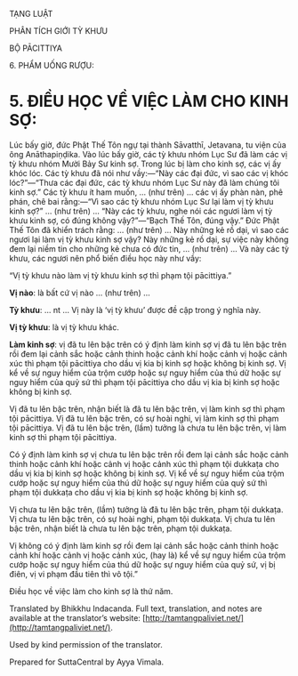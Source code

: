 

TẠNG LUẬT

PHÂN TÍCH GIỚI TỲ KHƯU

BỘ PĀCITTIYA

6\. PHẨM UỐNG RƯỢU:

# 5\. ĐIỀU HỌC VỀ VIỆC LÀM CHO KINH SỢ:

Lúc bấy giờ, đức Phật Thế Tôn ngự tại thành Sāvatthī, Jetavana, tu viện của ông Anāthapiṇḍika. Vào lúc bấy giờ, các tỳ khưu nhóm Lục Sư đã làm các vị tỳ khưu nhóm Mười Bảy Sư kinh sợ. Trong lúc bị làm cho kinh sợ, các vị ấy khóc lóc. Các tỳ khưu đã nói như vầy:—“Này các đại đức, vì sao các vị khóc lóc?”—“Thưa các đại đức, các tỳ khưu nhóm Lục Sư này đã làm chúng tôi kinh sợ.” Các tỳ khưu ít ham muốn, … (như trên) … các vị ấy phàn nàn, phê phán, chê bai rằng:—“Vì sao các tỳ khưu nhóm Lục Sư lại làm vị tỳ khưu kinh sợ?” … (như trên) … “Này các tỳ khưu, nghe nói các ngươi làm vị tỳ khưu kinh sợ, có đúng không vậy?”—“Bạch Thế Tôn, đúng vậy.” Đức Phật Thế Tôn đã khiển trách rằng: … (như trên) … Này những kẻ rồ dại, vì sao các ngươi lại làm vị tỳ khưu kinh sợ vậy? Này những kẻ rồ dại, sự việc này không đem lại niềm tin cho những kẻ chưa có đức tin, … (như trên) … Và này các tỳ khưu, các ngươi nên phổ biến điều học này như vầy:

“Vị tỳ khưu nào làm vị tỳ khưu kinh sợ thì phạm tội pācittiya.”

**Vị nào**: là bất cứ vị nào … (như trên) …

**Tỳ khưu**: … nt … Vị này là ‘vị tỳ khưu’ được đề cập trong ý nghĩa này.

**Vị tỳ khưu**: là vị tỳ khưu khác.

**Làm kinh sợ**: vị đã tu lên bậc trên có ý định làm kinh sợ vị đã tu lên bậc trên rồi đem lại cảnh sắc hoặc cảnh thinh hoặc cảnh khí hoặc cảnh vị hoặc cảnh xúc thì phạm tội pācittiya cho dầu vị kia bị kinh sợ hoặc không bị kinh sợ. Vị kể về sự nguy hiểm của trộm cướp hoặc sự nguy hiểm của thú dữ hoặc sự nguy hiểm của quỷ sứ thì phạm tội pācittiya cho dầu vị kia bị kinh sợ hoặc không bị kinh sợ.

Vị đã tu lên bậc trên, nhận biết là đã tu lên bậc trên, vị làm kinh sợ thì phạm tội pācittiya. Vị đã tu lên bậc trên, có sự hoài nghi, vị làm kinh sợ thì phạm tội pācittiya. Vị đã tu lên bậc trên, (lầm) tưởng là chưa tu lên bậc trên, vị làm kinh sợ thì phạm tội pācittiya.

Có ý định làm kinh sợ vị chưa tu lên bậc trên rồi đem lại cảnh sắc hoặc cảnh thinh hoặc cảnh khí hoặc cảnh vị hoặc cảnh xúc thì phạm tội dukkaṭa cho dầu vị kia bị kinh sợ hoặc không bị kinh sợ. Vị kể về sự nguy hiểm của trộm cướp hoặc sự nguy hiểm của thú dữ hoặc sự nguy hiểm của quỷ sứ thì phạm tội dukkaṭa cho dầu vị kia bị kinh sợ hoặc không bị kinh sợ.

Vị chưa tu lên bậc trên, (lầm) tưởng là đã tu lên bậc trên, phạm tội dukkaṭa. Vị chưa tu lên bậc trên, có sự hoài nghi, phạm tội dukkaṭa. Vị chưa tu lên bậc trên, nhận biết là chưa tu lên bậc trên, phạm tội dukkaṭa.

Vị không có ý định làm kinh sợ rồi đem lại cảnh sắc hoặc cảnh thinh hoặc cảnh khí hoặc cảnh vị hoặc cảnh xúc, (hay là) kể về sự nguy hiểm của trộm cướp hoặc sự nguy hiểm của thú dữ hoặc sự nguy hiểm của quỷ sứ, vị bị điên, vị vi phạm đầu tiên thì vô tội.”

Điều học về việc làm cho kinh sợ là thứ năm.

Translated by Bhikkhu Indacanda. Full text, translation, and notes are available at the translator’s website: [http://tamtangpaliviet.net/](http://tamtangpaliviet.net/).

Used by kind permission of the translator.

Prepared for SuttaCentral by Ayya Vimala.